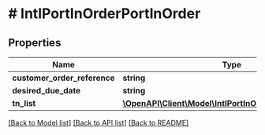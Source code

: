 # # IntlPortInOrderPortInOrder

## Properties

Name | Type | Description | Notes
------------ | ------------- | ------------- | -------------
**customer_order_reference** | **string** |  | [optional]
**desired_due_date** | **string** |  | [optional]
**tn_list** | [**\OpenAPI\Client\Model\IntlPortInOrderPortInOrderTnList**](IntlPortInOrderPortInOrderTnList.md) |  | [optional]

[[Back to Model list]](../../README.md#models) [[Back to API list]](../../README.md#endpoints) [[Back to README]](../../README.md)
